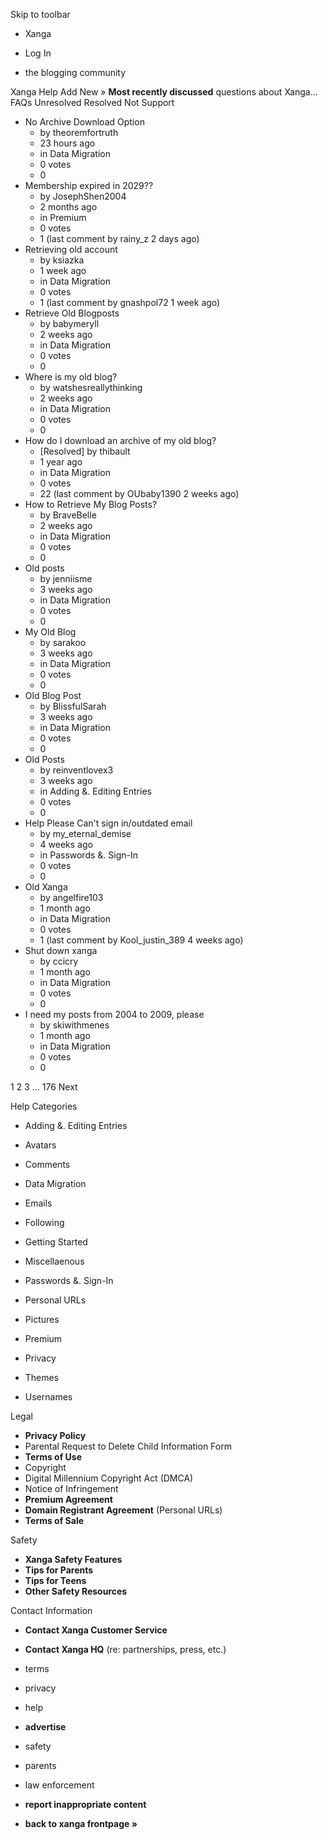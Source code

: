 Skip to toolbar

*   Xanga

*   Log In

*   the blogging community

Xanga Help Add New » **Most recently discussed** questions about Xanga… FAQs Unresolved Resolved Not Support

*   No Archive Download Option
    *   by theoremfortruth
    *   23 hours ago
    *   in Data Migration
    *   0 votes
    *   0
*   Membership expired in 2029??
    *   by JosephShen2004
    *   2 months ago
    *   in Premium
    *   0 votes
    *   1 (last comment by rainy\_z 2 days ago)
*   Retrieving old account
    *   by ksiazka
    *   1 week ago
    *   in Data Migration
    *   0 votes
    *   1 (last comment by gnashpol72 1 week ago)
*   Retrieve Old Blogposts
    *   by babymeryll
    *   2 weeks ago
    *   in Data Migration
    *   0 votes
    *   0
*   Where is my old blog?
    *   by watshesreallythinking
    *   2 weeks ago
    *   in Data Migration
    *   0 votes
    *   0
*   How do I download an archive of my old blog?
    *   \[Resolved\] by thibault
    *   1 year ago
    *   in Data Migration
    *   0 votes
    *   22 (last comment by OUbaby1390 2 weeks ago)
*   How to Retrieve My Blog Posts?
    *   by BraveBelle
    *   2 weeks ago
    *   in Data Migration
    *   0 votes
    *   0
*   Old posts
    *   by jenniisme
    *   3 weeks ago
    *   in Data Migration
    *   0 votes
    *   0
*   My Old Blog
    *   by sarakoo
    *   3 weeks ago
    *   in Data Migration
    *   0 votes
    *   0
*   Old Blog Post
    *   by BlissfulSarah
    *   3 weeks ago
    *   in Data Migration
    *   0 votes
    *   0
*   Old Posts
    *   by reinventlovex3
    *   3 weeks ago
    *   in Adding &. Editing Entries
    *   0 votes
    *   0
*   Help Please Can't sign in/outdated email
    *   by my\_eternal\_demise
    *   4 weeks ago
    *   in Passwords &. Sign-In
    *   0 votes
    *   0
*   Old Xanga
    *   by angelfire103
    *   1 month ago
    *   in Data Migration
    *   0 votes
    *   1 (last comment by Kool\_justin\_389 4 weeks ago)
*   Shut down xanga
    *   by ccicry
    *   1 month ago
    *   in Data Migration
    *   0 votes
    *   0
*   I need my posts from 2004 to 2009, please
    *   by skiwithmenes
    *   1 month ago
    *   in Data Migration
    *   0 votes
    *   0

1 2 3 ... 176 Next

Help Categories

*   Adding &. Editing Entries
*   Avatars
*   Comments
*   Data Migration
*   Emails
*   Following
*   Getting Started
*   Miscellaenous

*   Passwords &. Sign-In
*   Personal URLs
*   Pictures
*   Premium
*   Privacy
*   Themes
*   Usernames

Legal

*   **Privacy Policy**
*   Parental Request to Delete Child Information Form
*   **Terms of Use**
*   Copyright
*   Digital Millennium Copyright Act (DMCA)
*   Notice of Infringement
*   **Premium Agreement**
*   **Domain Registrant Agreement** (Personal URLs)
*   **Terms of Sale**

Safety

*   **Xanga Safety Features**
*   **Tips for Parents**
*   **Tips for Teens**
*   **Other Safety Resources**

Contact Information

*   **Contact Xanga Customer Service**
*   **Contact Xanga HQ** (re: partnerships, press, etc.)

*   terms
*   privacy
*   help
*   **advertise**

*   safety
*   parents
*   law enforcement
*   **report inappropriate content**

*   **back to xanga frontpage »**